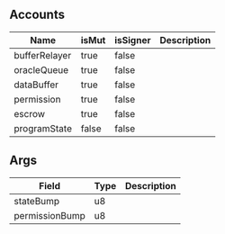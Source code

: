 ## Accounts

| Name          | isMut | isSigner | Description |
| ------------- | ----- | -------- | ----------- |
| bufferRelayer | true  | false    |             |
| oracleQueue   | true  | false    |             |
| dataBuffer    | true  | false    |             |
| permission    | true  | false    |             |
| escrow        | true  | false    |             |
| programState  | false | false    |             |

## Args

| Field          | Type | Description |
| -------------- | ---- | ----------- |
| stateBump      | u8   |             |
| permissionBump | u8   |             |
